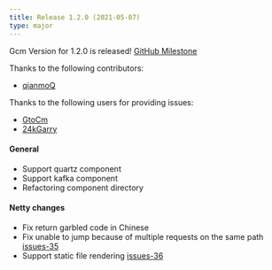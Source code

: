 ```yaml
---
title: Release 1.2.0 (2021-05-07)
type: major
---
```


Gcm Version for 1.2.0 is released! [GitHub Milestone](https://github.com/EdurtIO/incubator-gcm/milestone/8)

Thanks to the following contributors:

- [qianmoQ](https://github.com/qianmoQ)

Thanks to the following users for providing issues:

- [GtoCm](https://github.com/GtoCm)
- [24kGarry](https://github.com/24kGarry)

#### General

- Support quartz component
- Support kafka component
- Refactoring component directory

#### Netty changes

- Fix return garbled code in Chinese
- Fix unable to jump because of multiple requests on the same path [issues-35](https://github.com/EdurtIO/incubator-gcm/issues/35)
- Support static file rendering [issues-36](https://github.com/EdurtIO/incubator-gcm/issues/36)
